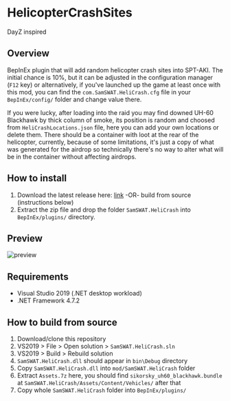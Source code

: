 # HelicopterCrashSites

DayZ inspired

## Overview

BepInEx plugin that will add random helicopter crash sites into SPT-AKI. The initial chance is 10%, but it can be adjusted in the configuration manager (`F12` key) or alternatively, if you've launched up the game at least once with this mod, you can find the `com.SamSWAT.HeliCrash.cfg` file in your `BepInEx/config/` folder and change value there.

If you were lucky, after loading into the raid you may find downed UH-60 Blackhawk by thick column of smoke, its position is random and choosed from `HeliCrashLocations.json` file, here you can add your own locations or delete them. There should be a container with loot at the rear of the helicopter, currently, because of some limitations, it's just a copy of what was generated for the airdrop so technically there's no way to alter what will be in the container without affecting airdrops.

## How to install

1. Download the latest release here: [link](https://github.com/SamSWAT911/HelicopterCrashSites/releases) -OR- build from source (instructions below)
2. Extract the zip file and drop the folder `SamSWAT.HeliCrash` into `BepInEx/plugins/` directory.

## Preview

![preview](https://media.discordapp.net/attachments/417281262085210112/972622826160930866/Escape_from_Tarkov_2022.04.27-17.43_1.png)

## Requirements

- Visual Studio 2019 (.NET desktop workload)
- .NET Framework 4.7.2

## How to build from source

1. Download/clone this repository
2. VS2019 > File > Open solution > `SamSWAT.HeliCrash.sln`
3. VS2019 > Build > Rebuild solution
4. `SamSWAT.HeliCrash.dll` should appear in `bin\Debug` directory
5. Copy `SamSWAT.HeliCrash.dll` into `mod/SamSWAT.HeliCrash` folder
6. Extract `Assets.7z` here, you should find `sikorsky_uh60_blackhawk.bundle` at `SamSWAT.HeliCrash/Assets/Content/Vehicles/` after that
7. Copy whole `SamSWAT.HeliCrash` folder into `BepInEx/plugins/`